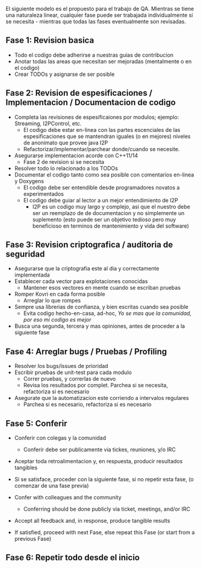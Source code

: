 El siguiente modelo es el propuesto para el trabajo de QA. Mientras se tiene una naturaleza linear, cualquier fase puede ser trabajada individualmente si se necesita - mientras que todas las fases eventualmente son revisadas.


## Fase 1: Revision basica

- Todo el codigo debe adherirse a nuestras guias de contribucion
- Anotar todas las areas que necesitan ser mejoradas (mentalmente o en el codigo)
- Crear TODOs y asignarse de ser posible

## Fase 2: Revision de espesificaciones /  Implementacion / Documentacion de codigo

- Completa las revisiones de espesificaiones por modulos; ejemplo: Streaming, I2PControl, etc.
  - El codigo debe estar en-linea con las partes escenciales de las espesificaciones que se mantendran iguales (o en mejores) niveles de anonimato que provee java I2P
  - Refactorizar/implementar/parchear donde/cuando se necesite.
- Asegurarse implementacion acorde con C++11/14
  - Fase 2 de revision si se necesita
- Resolver todo lo relacionado a los TODOs
- Documentar el codigo tanto como sea posible con comentarios en-linea y Doxygens
  - El codigo debe ser entendible desde programadores novatos a experimentados
  - El codigo debe guiar al lector a un mejor entendimiento de I2P
    - I2P es un codigo muy largo y complejo, asi que el nuestro debe ser un reemplazo de de documentacion y no simplemente un suplemento (esto puede ser un objetivo tedioso pero muy beneficioso en terminos de mantenimiento y vida del software)

## Fase 3: Revision criptografica / auditoria de seguridad

- Asegurarse que la criptografia este al dia y correctamente implementada
- Establecer cada vector para explotaciones conocidas
  - Mantener esos vectores en mente cuando se escriban pruebas
- Romper Kovri en cada forma posible
  - Arreglar lo que rompes
- Sempre usa librerias de confianza, y bien escritas cuando sea posible
  - Evita codigo hecho-en-casa, ad-hoc, *Yo se mas que la comunidad, por eso mi codigo es mejor*
- Busca una segunda, tercera y mas opiniones, antes de proceder a la siguiente fase

## Fase 4: Arreglar bugs / Pruebas / Profiling

- Resolver los bugs/issues de prioridad
- Escribir pruebas de unit-test para cada modulo
  - Correr pruebas, y correrlas de nuevo
  - Revisa los resultados por complet. Parchea si se necesita, refactoriza si es necesario
- Asegurate que la automatizacion este corriendo a intervalos regulares
  - Parchea si es necesario, refactoriza si es necesario

## Fase 5: Conferir

- Conferir con colegas y la comunidad
  - Conferir debe ser publicamente via tickes, reuniones, y/o IRC
- Aceptar toda retroalimentacion y, en respuesta, producir resultados tangibles
- Si se satisface, proceder con la siguiente fase, si no repetir esta fase, (o comenzar de una fase previa)

- Confer with colleagues and the community
  - Conferring should be done publicly via ticket, meetings, and/or IRC
- Accept all feedback and, in response, produce tangible results
- If satisfied, proceed with next Fase, else repeat this Fase (or start from a previous Fase)

## Fase 6: Repetir todo desde el inicio